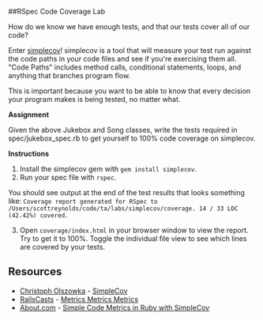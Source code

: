 
##RSpec Code Coverage Lab

How do we know we have enough tests, and that our tests cover all of our code?

Enter [simplecov](https://github.com/colszowka/simplecov)! simplecov is a tool that will measure your test run against the code paths in your code files and see if you're exercising them all. "Code Paths" includes method calls, conditional statements, loops, and anything that branches program flow.

This is important because you want to be able to know that every decision your program makes is being tested, no matter what.

**Assignment**

Given the above Jukebox and Song classes, write the tests required in spec/jukebox_spec.rb to get yourself to 100% code coverage on simplecov.

**Instructions**

1. Install the simplecov gem with `gem install simplecov`.
2. Run your spec file with `rspec`.

You should see output at the end of the test results that looks something like:
`Coverage report generated for RSpec to /Users/scottreynolds/code/ta/labs/simplecov/coverage. 14 / 33 LOC (42.42%) covered.`

3. Open `coverage/index.html` in your browser window to view the report. Try to get it to 100%. Toggle the individual file view to see which lines are covered by your tests.

## Resources
* [Christoph Olszowka](https://github.com/colszowka/) - [SimpleCov](https://github.com/colszowka/simplecov)
* [RailsCasts](http://railscasts.com/) - [Metrics Metrics Metrics](http://railscasts.com/episodes/252-metrics-metrics-metrics)
* [About.com](http://ruby.about.com/) - [Simple Code Metrics in Ruby with SimpleCov](http://ruby.about.com/od/simplecov/ss/Simple-Code-Metrics-In-Ruby-With-Simplecov.htm)
